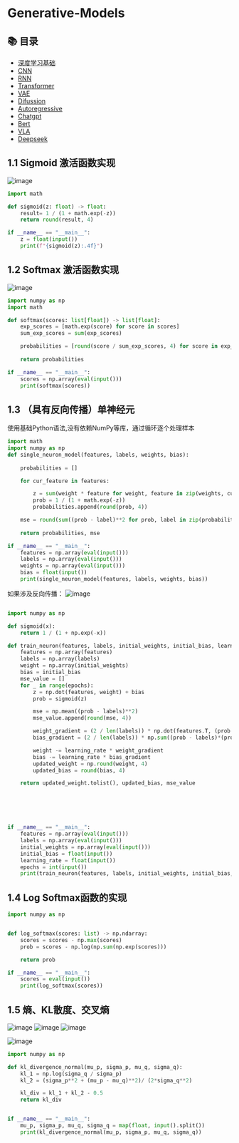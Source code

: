 # Generative-Models

## 📚 目录

- [深度学习基础](#深度学习基础)  
- [CNN](#CNN)  
- [RNN](#RNN)
- [Transformer](#Transformer)
- [VAE](#VAE)
- [Difussion](#Difussion)
- [Autoregressive](#Autoregressive)
- [Chatgpt](#Chatgpt)
- [Bert](#Bert)
- [VLA](#VLA)
- [Deepseek](#Deepseek)

## 1.1 Sigmoid 激活函数实现
![image](https://github.com/user-attachments/assets/02cf363d-cd7a-4203-8dbb-3833bcc96ff8)


```python 
import math

def sigmoid(z: float) -> float:
    result= 1 / (1 + math.exp(-z))
    return round(result, 4)

if __name__ == "__main__":
    z = float(input())
    print(f"{sigmoid(z):.4f}")
```

## 1.2 Softmax 激活函数实现
![image](https://github.com/user-attachments/assets/e8799da9-e3db-4f16-a563-ae2a86a4b3c8)

```python 
import numpy as np
import math

def softmax(scores: list[float]) -> list[float]:
    exp_scores = [math.exp(score) for score in scores]
    sum_exp_scores = sum(exp_scores)

    probabilities = [round(score / sum_exp_scores, 4) for score in exp_scores]
    
    return probabilities

if __name__ == "__main__":
    scores = np.array(eval(input()))
    print(softmax(scores))
```

## 1.3 （具有反向传播）单神经元
使用基础Python语法,没有依赖NumPy等库，通过循环逐个处理样本

```python 
import math
import numpy as np
def single_neuron_model(features, labels, weights, bias):
    
    probabilities = []

    for cur_feature in features:

        z = sum(weight * feature for weight, feature in zip(weights, cur_feature)) + bias
        prob = 1 / (1 + math.exp(-z))
        probabilities.append(round(prob, 4))

    mse = round(sum((prob - label)**2 for prob, label in zip(probabilities, labels)) / len(labels), 4)
    
    return probabilities, mse

if __name__ == "__main__":
    features = np.array(eval(input()))
    labels = np.array(eval(input()))
    weights = np.array(eval(input()))
    bias = float(input())
    print(single_neuron_model(features, labels, weights, bias))
```

如果涉及反向传播：
![image](https://github.com/user-attachments/assets/b5d437c7-ea03-46b6-bf9d-4fb56d6e63db)

```python

import numpy as np

def sigmoid(x):
    return 1 / (1 + np.exp(-x))

def train_neuron(features, labels, initial_weights, initial_bias, learning_rate, epochs):
    features = np.array(features)
    labels = np.array(labels)
    weight = np.array(initial_weights)
    bias = initial_bias
    mse_value = []
    for _ in range(epochs):
        z = np.dot(features, weight) + bias
        prob = sigmoid(z)

        mse = np.mean((prob - labels)**2)
        mse_value.append(round(mse, 4))

        weight_gradient = (2 / len(labels)) * np.dot(features.T, (prob - labels) * (prob * (1 - prob))) 
        bias_gradient = (2 / len(labels)) * np.sum((prob - labels)*(prob * (1 - prob)))

        weight -= learning_rate * weight_gradient
        bias -= learning_rate * bias_gradient
        updated_weight = np.round(weight, 4)
        updated_bias = round(bias, 4)

    return updated_weight.tolist(), updated_bias, mse_value






if __name__ == "__main__":
    features = np.array(eval(input()))
    labels = np.array(eval(input()))
    initial_weights = np.array(eval(input()))
    initial_bias = float(input())
    learning_rate = float(input())
    epochs = int(input())
    print(train_neuron(features, labels, initial_weights, initial_bias, learning_rate, epochs))


```

## 1.4 Log Softmax函数的实现

```python
import numpy as np


def log_softmax(scores: list) -> np.ndarray:
    scores = scores - np.max(scores)
    prob = scores - np.log(np.sum(np.exp(scores)))

    return prob

if __name__ == "__main__":
    scores = eval(input())
    print(log_softmax(scores))
```

## 1.5 熵、KL散度、交叉熵
![image](https://github.com/user-attachments/assets/959bf521-4046-49c5-a024-99795f02a0b4)
![image](https://github.com/user-attachments/assets/50982527-7e33-4b32-ac8f-b1af5feee25e)
![image](https://github.com/user-attachments/assets/407066ad-2417-4b42-9bd2-fab20df13679)

![image](https://github.com/user-attachments/assets/47c379dc-f7bf-44de-9fb2-7c222a95cded)

```python
import numpy as np

def kl_divergence_normal(mu_p, sigma_p, mu_q, sigma_q):
    kl_1 = np.log(sigma_q / sigma_p)
    kl_2 = (sigma_p**2 + (mu_p - mu_q)**2)/ (2*sigma_q**2)

    kl_div = kl_1 + kl_2 - 0.5
    return kl_div


if __name__ == "__main__":
    mu_p, sigma_p, mu_q, sigma_q = map(float, input().split())
    print(kl_divergence_normal(mu_p, sigma_p, mu_q, sigma_q))
```







